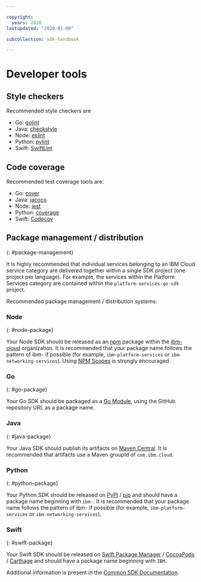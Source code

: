 ```yaml
---

copyright:
  years: 2020
lastupdated: "2020-01-06"

subcollection: sdk-handbook

---
```


# Developer tools

## Style checkers

Recommended style checkers are

- Go: [golint](https://github.com/golang/lint)
- Java: [checkstyle](http://checkstyle.sourceforge.net/)
- Node: [eslint](https://eslint.org/)
- Python: [pylint](https://www.pylint.org/)
- Swift: [SwiftLint](https://github.com/realm/SwiftLint)

## Code coverage

Recommended test coverage tools are:

- Go: [cover](https://golang.org/cmd/cover/)
- Java: [jacoco](http://www.jacoco.org/jacoco/trunk/index.html)
- Node: [jest](https://jestjs.io/)
- Python: [coverage](https://pypi.python.org/pypi/coverage)
- Swift: [Codecov](https://codecov.io/)

## Package management / distribution
{: #package-management}

It is highly recommended that individual services belonging to an IBM Cloud service category are delivered together within a single SDK project (one project per language). For example, the services within the Platform Services category are contained within the `platform-services-go-sdk` project.

Recommended package management / distribution systems:

### Node
{: #node-package}

Your Node SDK should be released as an [npm](https://www.npmjs.com/) package within the [ibm-cloud](https://www.npmjs.com/org/ibm-cloud) organization. It is recommended that your package name follows the pattern of ibm-<service-category> if possible (for example, `ibm-platform-services` or `ibm-networking-services`). Using [NPM Scopes](/docs/sdk-handbook?topic=sdk-handbook-node#node-publishing) is strongly encouraged.

### Go
{: #go-package}

Your Go SDK should be packaged as a [Go Module](https://blog.golang.org/using-go-modules), using the GitHub repository URL as a package name.

### Java
{: #java-package}

Your Java SDK should publish its artifacts on [Maven Central](https://search.maven.org/).  It is recommended that artifacts use a Maven groupId of `com.ibm.cloud`.

### Python
{: #python-package}

Your Python SDK should be released on [PyPI](https://pypi.python.org/) / [pip](https://pypi.python.org/pypi/pip) and should have a package name beginning with `ibm-`. It is recommended that your package name follows the pattern of ibm-<service-category> if possible (for example, `ibm-platform-services` or `ibm-networking-services`).

### Swift
{: #swift-package}

Your Swift SDK should be released on [Swift Package Manager](https://swift.org/package-manager/) / [CocoaPods](https://cocoapods.org/) / [Carthage](https://github.com/Carthage/Carthage) and should have a package name beginning with `IBM`.

Additional information is present in the [Common SDK Documentation](https://github.com/IBM/ibm-cloud-sdk-common).
